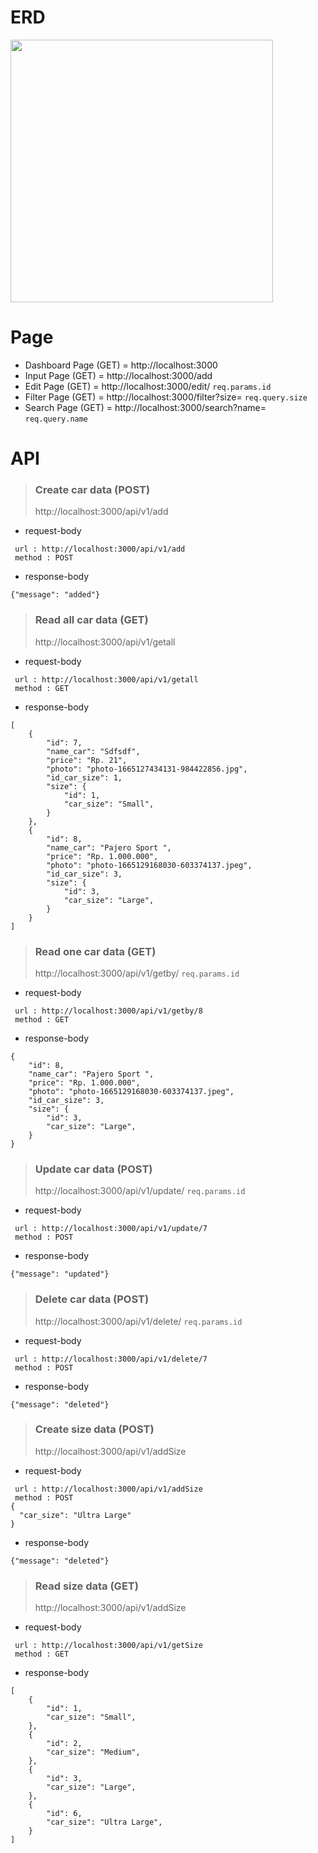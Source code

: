 # ERD
<img src="https://user-images.githubusercontent.com/89620643/194465977-5aa5f5bb-3893-4ce7-9b2b-856aea85ab4a.png" width="420"/>

# Page
- Dashboard Page (GET)  = http://localhost:3000
- Input Page (GET) = http://localhost:3000/add
- Edit Page (GET) = http://localhost:3000/edit/ ```req.params.id```
- Filter Page (GET) = http://localhost:3000/filter?size= ```req.query.size```
- Search Page (GET) = http://localhost:3000/search?name= ```req.query.name```

# API

> ### Create car data (POST)
>  http://localhost:3000/api/v1/add

- request-body 
```
 url : http://localhost:3000/api/v1/add
 method : POST
```


- response-body 
```
{"message": "added"}
```

> ### Read all car data (GET)
> http://localhost:3000/api/v1/getall
- request-body
```
 url : http://localhost:3000/api/v1/getall
 method : GET
```
- response-body 
```
[
    {
        "id": 7,
        "name_car": "Sdfsdf",
        "price": "Rp. 21",
        "photo": "photo-1665127434131-984422856.jpg",
        "id_car_size": 1,
        "size": {
            "id": 1,
            "car_size": "Small",
        }
    },
    {
        "id": 8,
        "name_car": "Pajero Sport ",
        "price": "Rp. 1.000.000",
        "photo": "photo-1665129168030-603374137.jpeg",
        "id_car_size": 3,
        "size": {
            "id": 3,
            "car_size": "Large",
        }
    }
]
```
> ### Read one car data (GET) 
> http://localhost:3000/api/v1/getby/ ```req.params.id```
- request-body
```
 url : http://localhost:3000/api/v1/getby/8
 method : GET
```
- response-body 
```
{
    "id": 8,
    "name_car": "Pajero Sport ",
    "price": "Rp. 1.000.000",
    "photo": "photo-1665129168030-603374137.jpeg",
    "id_car_size": 3,
    "size": {
        "id": 3,
        "car_size": "Large",
    }
}
```

> ### Update car data (POST)
> http://localhost:3000/api/v1/update/ ```req.params.id```

- request-body 
```
 url : http://localhost:3000/api/v1/update/7
 method : POST
```


- response-body 
```
{"message": "updated"}
```

> ### Delete car data (POST)
> http://localhost:3000/api/v1/delete/ ```req.params.id```

- request-body 
```
 url : http://localhost:3000/api/v1/delete/7
 method : POST
```
- response-body 
```
{"message": "deleted"}
```

> ### Create size data (POST)
> http://localhost:3000/api/v1/addSize

- request-body 
```
 url : http://localhost:3000/api/v1/addSize
 method : POST
{
  "car_size": "Ultra Large"
}
```
- response-body 
```
{"message": "deleted"}
```

> ### Read size data (GET)
> http://localhost:3000/api/v1/addSize

- request-body 
```
 url : http://localhost:3000/api/v1/getSize
 method : GET
```
- response-body 
```
[
    {
        "id": 1,
        "car_size": "Small",
    },
    {
        "id": 2,
        "car_size": "Medium",
    },
    {
        "id": 3,
        "car_size": "Large",
    },
    {
        "id": 6,
        "car_size": "Ultra Large",
    }
]
```
